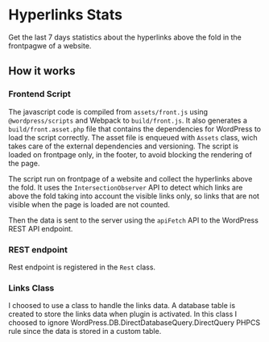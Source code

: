# Hyperlinks Stats

Get the last 7 days statistics about the hyperlinks above the fold in the frontpagwe of a website.

## How it works


### Frontend Script

The javascript code is compiled from `assets/front.js` using `@wordpress/scripts` and Webpack to `build/front.js`. It also generates a `build/front.asset.php` file that contains the dependencies for WordPress to load the script correctly. The asset file is enqueued with `Assets` class, wich takes care of the external dependencies and versioning. The script is loaded on frontpage only, in the footer, to avoid blocking the rendering of the page.


The script run on frontpage of a website and collect the hyperlinks above the fold.
It uses the `IntersectionObserver` API to detect which links are above the fold taking into account the visible links only, so links that are not visible when the page is loaded are not counted.

Then the data is sent to the server using the `apiFetch` API to the WordPress REST API endpoint.

### REST endpoint

Rest endpoint is registered in the `Rest` class.
 
### Links Class
I choosed to use a class to handle the links data. A database table is created to store the links data when plugin is activated. 
In this class I choosed to ignore WordPress.DB.DirectDatabaseQuery.DirectQuery PHPCS rule since the data is stored in a custom table.
